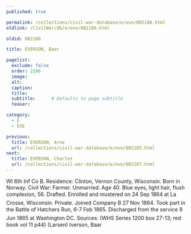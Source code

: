 ```yaml
---
published: true

permalink: /collections/civil-war-database/e/eve/002186.html
oldlink: /CivilWar/db/e/eve/002186.html

oldid: 002186

title: EVERSON, Baar

pagelist:
  exclude: false
  order: 2186
  image: 
  alt:
  caption:
  title:
  subtitle:      # Defaults to page subtitle
  teaser:

category: 
  - E 
  - EVE

previous:
  title: EVERSON, Arne
  url: /collections/civil-war-database/e/eve/002185.html  
next:
  title: EVERSON, Charles
  url: /collections/civil-war-database/e/eve/002187.html   
---
```

WI 6th Inf Co B. Residence: Clinton, Vernon County, Wisconsin. Born in Norway. Civil War: Farmer. Unmarried. Age 40. Blue eyes, light hair, flush complexion, 5&#146;6&#148;. Drafted. Enrolled and mustered on 24 Sep 1864 at La Crosse, Wisconsin. Private. Joined Company B 27 Nov 1864. Took part in the Battle of Hatcher&#146;s Run, 6-7 Feb 1865. Discharged from the service 8 Jun 1865 at Washington DC. Sources: (WHS Series 1200 box 27-13; red book vol 11 p44) (Larsen) &#147;Iverson, Baar&#148;